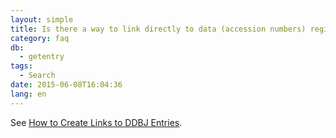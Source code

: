 ```yaml
---
layout: simple
title: Is there a way to link directly to data (accession numbers) registered in the DDBJ?
category: faq
db:
  - getentry
tags: 
  - Search
date: 2015-06-08T16:04:36
lang: en
---
```




See <a href="/services/getentry-e.html#ge_createlinks">How to Create Links to DDBJ Entries</a>.
